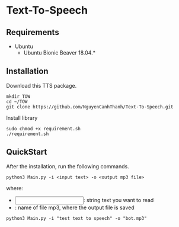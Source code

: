 # Text-To-Speech

## Requirements

* Ubuntu
  * Ubuntu Bionic Beaver 18.04.*

## Installation

Download this TTS package.

```
mkdir TOW
cd ~/TOW
git clone https://github.com/NguyenCanhThanh/Text-To-Speech.git
```

Install library

```
sudo chmod +x requirement.sh
./requirement.sh
```

## QuickStart

After the installation, run the following commands.

```
python3 Main.py -i <input text> -o <output mp3 file>
```

where: 
* <input text>: string text you want to read
* <output mp3 file>: name of file mp3, where the output file is saved


```
python3 Main.py -i "test text to speech" -o "bot.mp3"
```
